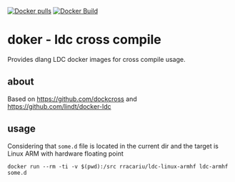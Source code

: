 [![Docker pulls](https://img.shields.io/docker/pulls/rracariu/ldc-linux-armhf.svg)](https://hub.docker.com/r/rracariu/ldc-linux-armhf/)
[![Docker Build](https://img.shields.io/docker/automated/rracariu/ldc-linux-armhf.svg)](https://hub.docker.com/r/rracariu/ldc-linux-armhf/)

# doker - ldc cross compile
Provides dlang LDC docker images for cross compile usage.

## about
Based on https://github.com/dockcross and https://github.com/lindt/docker-ldc

## usage
Considering that `some.d` file is located in the current dir and the target is Linux ARM with hardware floating point
```
docker run --rm -ti -v $(pwd):/src rracariu/ldc-linux-armhf ldc-armhf some.d
```
